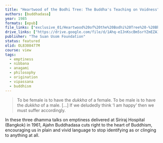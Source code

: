 ```yaml
---
title: "Heartwood of the Bodhi Tree: The Buddha's Teaching on Voidness"
authors: [buddhadasa]
year: 1985
formats: [epub]
file_links: ["exclusive_01/Heartwood%20of%20the%20Bodhi%20Tree%20-%20Bhikkhu%20Buddhadasa.epub"]
drive_links: ["https://drive.google.com/file/d/1Ahq-eIJnKscBm5srYZmEZA1tJZjT_Q27/view?usp=drivesdk"]
publisher: "The Suan Usom Foundation"
status: featured
olid: OL8308477M
course: view
tags: 
  - emptiness
  - nibbana
  - anagami
  - philosophy
  - origination
  - vipassana
  - buddhism
---
```


> To be female is to have the *dukkha* of a female. To be male is to have the *dukkha* of a male. [...] If we deludedly think ‘I am happy’ then we must suffer accordingly.

In these three dhamma talks on emptiness delivered at Siriraj Hospital (Bangkok) in 1961, Ajahn Buddhadasa cuts right to the heart of Buddhism, encouraging us in plain and vivid language to stop identifying as or clinging to anything at all.




